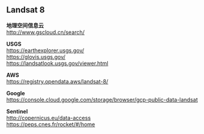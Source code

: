 ## Landsat 8
**地理空间信息云**   
http://www.gscloud.cn/search/   

**USGS**   
https://earthexplorer.usgs.gov/   
https://glovis.usgs.gov/   
https://landsatlook.usgs.gov/viewer.html   

**AWS**   
https://registry.opendata.aws/landsat-8/   

**Google**   
https://console.cloud.google.com/storage/browser/gcp-public-data-landsat 

**Sentinel**  
http://copernicus.eu/data-access  
https://peps.cnes.fr/rocket/#/home 
